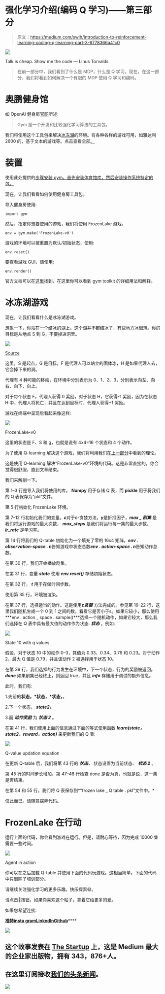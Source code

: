 # 强化学习介绍(编码 Q 学习)——第三部分

> 原文：<https://medium.com/swlh/introduction-to-reinforcement-learning-coding-q-learning-part-3-9778366a41c0>

![](img/a5950344bb4e1675796b241d64d4fc06.png)

Talk is cheap. Show me the code — Linus Torvalds

> 在前一部分中，我们看到了什么是 MDP，什么是 Q 学习。现在，在这一部分，我们将看到如何解决一个有限的 MDP 使用 Q 学习和编码。

# 奥鹏健身馆

如 OpenAI 健身房[官网](https://gym.openai.com/)所述:

> Gym 是一个开发和比较强化学习算法的工具包。

我们将使用这个工具包来解决[冰冻湖](https://gym.openai.com/envs/FrozenLake-v0)的环境。有各种各样的游戏可用，如雅达利 2600 的，基于文本的游戏等。点击查看全部[。](https://gym.openai.com/envs/)

# 装置

使用此处提供的[步骤安装 gym。首先安装体育馆库，然后安装操作系统特定的包。](https://github.com/openai/gym)

现在，让我们看看如何使用健身房工具包。

导入健身房使用:

```
import gym
```

然后，指定你想要使用的游戏，我们将使用 FrozenLake 游戏。

```
env = gym.make('FrozenLake-v0')
```

游戏的环境可以被重置为默认/初始状态，使用:

```
env.reset()
```

要查看游戏 GUI，请使用:

```
env.render()
```

官方文档可以在[这里](http://gym.openai.com/docs/)找到，在这里你可以看到 gym toolkit 的详细用法和解释。

# 冰冻湖游戏

现在，让我们看看什么是冰冻湖游戏。

想象一下，你站在一个结冰的湖上。这个湖并不都结冰了，有些地方冰很薄。你的目标是从地点 S 到 G，不要掉进洞里。

![](img/54ab21e1397f6a6ea882bed2c7da9798.png)

[Source](https://www.google.co.in/url?sa=i&rct=j&q=&esrc=s&source=images&cd=&cad=rja&uact=8&ved=2ahUKEwjnpe-owY_cAhUGVH0KHVyTAYAQjRx6BAgBEAU&url=https%3A%2F%2Fanalyticsindiamag.com%2Fopenai-gym-frozen-lake-beginners-guide-reinforcement-learning%2F&psig=AOvVaw095bfUMvJGKysgeHZjz6ZT&ust=1531139425155647)

这里，S 是起点，G 是目标，F 是代理人可以站立的固体冰，H 是如果代理人去，它会掉下来的洞。

代理有 4 种可能的移动，在环境中分别表示为 0、1、2、3，分别表示向左、向右、向下、向上。

对于每个状态 F，代理人获得 0 奖励，对于状态 H，它获得-1 奖励，因为在状态 H 中，代理人将死亡，并且在达到目标时，代理人获得+1 奖励。

游戏在终端中呈现后看起来像这样:

![](img/6ecbd57a7628c22fd3a719467619a33a.png)

FrozenLake-v0

这里的状态是 F、S 和 g，也就是说有 4x4=16 个状态和 4 个动作。

为了使用 Q-learning 解决这个游戏，我们将利用我们在[上一部分](/@adeshg7/introduction-to-reinforcement-learning-part-2-74e0a3fad9d3)中看到的理论。

这是使用 Q-learning 解决“FrozenLake-v0”环境的代码。这是非常直接的，你会觉得很舒服，直到文章结束。

我们来解剖一下。

第 1–3 行是导入我们将使用的库。 **Numpy** 用于存储 Q 表，而 **pickle** 用于将我们的 Q 表保存为“pkl”文件。

第 5 行初始化 FrozenLake 环境。

第 7–12 行初始化我们的变量。***ε***对于ε-贪婪方法，***γ***是折扣因子，***max _ 剧集*** 是我们将运行游戏的最大次数， ***max_steps*** 是我们将运行每一集的最大步数， ***lr_rate*** 是学习率。

第 14 行将我们的 Q-table 初始化为一个填充了零的 16x4 矩阵。***env . observation-space . n***告知游戏中状态总数***env . action-space . n***告知动作总数。

在第 30 行，我们开始播放剧集。

在第 31 行，变量 ***state*** 使用 ***env.reset()*** 存储初始状态。

在第 32 行， ***t*** 用于存储时间步数。

使用第 35 行，环境被渲染。

在第 37 行，选择适当的动作。这是使用***ε贪婪*** 方法完成的。参见第 16–22 行，这里我们随机生成一个 0 到 1 之间的数，看看它是否小于ε。如果它较小，那么使用***env . action _ space . sample()***选择一个随机动作，如果它较大，那么我们选择在 Q 表中具有最大值的动作作为状态: ***状态*** 。例如:

![](img/2aa78667cc37ae74de001d231fb958b0.png)

State 10 with q values

假设，对于状态 10 中的动作 0–3，其值为 0.33、0.34、0.79 和 0.23。对于动作 2，最大 Q 值是 0.79，并且该动作 2 被选择用于状态 10。

在第 39 行，我们选择的行为发生在环境中，下一个状态，行为的奖励被返回。 ***done*** 如果剧集已经终止，则返回 true，并且 ***info*** 存储用于调试的额外信息。

此时，我们有:

1.先前的**状态，*状态，*状态，**。

2.下一个状态， ***state2。***

3.而 ***动作******奖励*** 为 ***状态 2*** 。

在第 41 行，我们使用上面的信息通过下面的等式使用函数 ***learn(state，state2，reward，action)*** 来更新我们的 Q 表:

![](img/bb9acbf5dac5d766645e795777f96b9c.png)

Q-value updation equation

在更新 Q-table 后，我们将第 43 行的 ***状态、*** 状态设置为当前状态、 ***状态 2*** 。

第 45 行的时间步长增加。第 47–48 行检查 done 是否为真，也就是说，这一集是否结束。

在第 54 和 55 行，我们将 Q 表保存到*“frozen lake _ Q table . pkl”文件中。*

仅此而已。请随意摆弄代码。

# FrozenLake 在行动

运行上面的代码，你会看到游戏在运行。但是，请耐心等待，因为完成 10000 集需要一些时间。

![](img/c87a66270519fd064ff139df18c47102.png)

Agent in action

你可以在之后加载 Q-table 并使用下面的代码玩游戏。这相当简单。下面的代码中只删除了培训部分。

请继续关注强化学习的更多乐趣。快乐探索😄。

请点击👏按钮，如果你喜欢这个帖子，拿着它给更多的爱。

如果您希望连接:

[**推特**](https://twitter.com/gautamades)**[**insta gram**](https://www.instagram.com/adeshgautam/)**[**LinkedIn**](https://www.linkedin.com/in/adesh-gautam-518810127/)**[**Github**](https://github.com/adesgautam)******

****[![](img/308a8d84fb9b2fab43d66c117fcc4bb4.png)](https://medium.com/swlh)****

## ****这个故事发表在 [The Startup](https://medium.com/swlh) 上，这是 Medium 最大的企业家出版物，拥有 343，876+人。****

## ****在这里订阅接收[我们的头条新闻](http://growthsupply.com/the-startup-newsletter/)。****

****[![](img/b0164736ea17a63403e660de5dedf91a.png)](https://medium.com/swlh)****